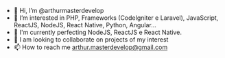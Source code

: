 - 👋 Hi, I’m @arthurmasterdevelop
- 👀 I’m interested in PHP, Frameworks (CodeIgniter e Laravel), JavaScript, ReactJS, NodeJS, React Native, Python, Angular... 
- 🌱 I'm currently perfecting NodeJS, ReactJS e React Native.
- 💞️ I am looking to collaborate on projects of my interest
- 📫 How to reach me arthur.masterdevelop@gmail.com
